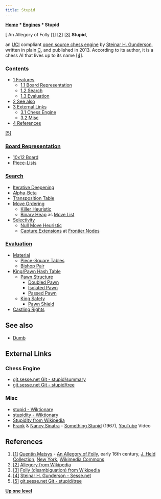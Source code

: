 ```yaml
---
title: Stupid
---
```

**[Home](Home "Home") \* [Engines](Engines "Engines") \* Stupid**



[ An Allegory of Folly <a id="cite-note-1" href="#cite-ref-1">[1]</a> <a id="cite-note-2" href="#cite-ref-2">[2]</a> <a id="cite-note-3" href="#cite-ref-3">[3]</a>
**Stupid**,  

an [UCI](UCI "UCI") compliant [open source chess engine](Category:Open_Source "Category:Open Source") by [Steinar H. Gunderson](Steinar_H._Gunderson "Steinar H. Gunderson"), written in plain [C](C "C"), and published in 2013.
According to its author, it is a chess AI that lives up to its name <a id="cite-note-4" href="#cite-ref-4">[4]</a>.



### Contents


* [1 Features](#features)
	+ [1.1 Board Representation](#board-representation)
	+ [1.2 Search](#search)
	+ [1.3 Evaluation](#evaluation)
* [2 See also](#see-also)
* [3 External Links](#external-links)
	+ [3.1 Chess Engine](#chess-engine)
	+ [3.2 Misc](#misc)
* [4 References](#references)






<a id="cite-note-5" href="#cite-ref-5">[5]</a>



### [Board Representation](Board_Representation "Board Representation")


* [10x12 Board](10x12_Board "10x12 Board")
* [Piece-Lists](Piece-Lists "Piece-Lists")


### [Search](Search "Search")


* [Iterative Deepening](Iterative_Deepening "Iterative Deepening")
* [Alpha-Beta](Alpha-Beta "Alpha-Beta")
* [Transposition Table](Transposition_Table "Transposition Table")
* [Move Ordering](Move_Ordering "Move Ordering")
	+ [Killer Heuristic](Killer_Heuristic "Killer Heuristic")
	+ [Binary Heap](https://en.wikipedia.org/wiki/Binary_heap) as [Move List](Move_List "Move List")
* [Selectivity](Selectivity "Selectivity")
	+ [Null Move Heuristic](Null_Move_Pruning "Null Move Pruning")
	+ [Capture Extensions](Capture_Extensions "Capture Extensions") at [Frontier Nodes](Frontier_Nodes "Frontier Nodes")


### [Evaluation](Evaluation "Evaluation")


* [Material](Material "Material")
	+ [Piece-Square Tables](Piece-Square_Tables "Piece-Square Tables")
	+ [Bishop Pair](Bishop_Pair "Bishop Pair")
* [King/Pawn Hash Table](Pawn_Hash_Table "Pawn Hash Table")
	+ [Pawn Structure](Pawn_Structure "Pawn Structure")
		- [Doubled Pawn](Doubled_Pawn "Doubled Pawn")
		- [Isolated Pawn](Isolated_Pawn "Isolated Pawn")
		- [Passed Pawn](Passed_Pawn "Passed Pawn")
	+ [King Safety](King_Safety "King Safety")
		- [Pawn Shield](King_Safety#PawnShield "King Safety")
* [Castling Rights](Castling_Rights "Castling Rights")


## See also


* [Dumb](Dumb "Dumb")


## External Links


### Chess Engine


* [git.sesse.net Git - stupid/summary](https://git.sesse.net/?p=stupid)
* [git.sesse.net Git - stupid/tree](https://git.sesse.net/?p=stupid;a=tree;h=refs/heads/master;hb=refs/heads/master)


### Misc


* [stupid - Wiktionary](https://en.wiktionary.org/wiki/stupid)
* [stupidity - Wiktionary](https://en.wiktionary.org/wiki/stupidity)
* [Stupidity from Wikipedia](https://en.wikipedia.org/wiki/Stupidity)
* [Frank](https://en.wikipedia.org/wiki/Frank_Sinatra) & [Nancy Sinatra](Category:Nancy_Sinatra "Category:Nancy Sinatra") - [Something Stupid](https://en.wikipedia.org/wiki/Somethin%27_Stupid) (1967), [YouTube](https://en.wikipedia.org/wiki/YouTube) Video


 
## References


1. <a id="cite-ref-1" href="#cite-note-1">[1]</a> [Quentin Matsys](index.php?title=Category:Quentin_Matsys&action=edit&redlink=1 "Category:Quentin Matsys (page does not exist)") - [An Allegory of Folly](https://commons.wikimedia.org/wiki/File:Quentin_Massys_030.jpg), early 16th century, [J. Held Collection](https://en.wikipedia.org/wiki/Julius_S._Held), [New York](https://en.wikipedia.org/wiki/New_York_City), [Wikimedia Commons](https://en.wikipedia.org/wiki/Wikimedia_Commons)
2. <a id="cite-ref-2" href="#cite-note-2">[2]</a> [Allegory from Wikipedia](https://en.wikipedia.org/wiki/Allegory)
3. <a id="cite-ref-3" href="#cite-note-3">[3]</a> [Folly (disambiguation) from Wikipedia](https://en.wikipedia.org/wiki/Folly_(disambiguation))
4. <a id="cite-ref-4" href="#cite-note-4">[4]</a> [Steinar H. Gunderson - Sesse.net](https://www.sesse.net/)
5. <a id="cite-ref-5" href="#cite-note-5">[5]</a> [git.sesse.net Git - stupid/tree](https://git.sesse.net/?p=stupid;a=tree;h=refs/heads/master;hb=refs/heads/master)

**[Up one level](Engines "Engines")**







 

